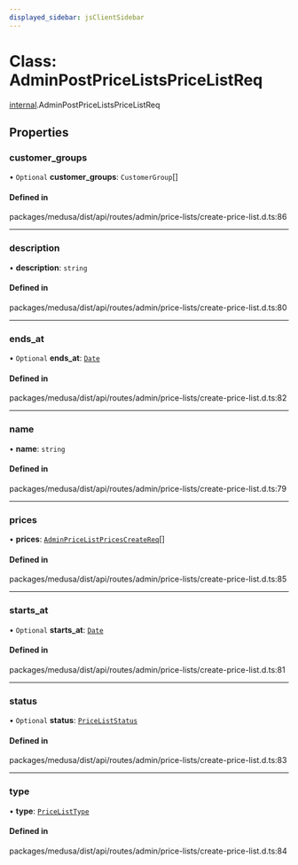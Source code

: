 ```yaml
---
displayed_sidebar: jsClientSidebar
---
```


# Class: AdminPostPriceListsPriceListReq

[internal](../modules/internal.md).AdminPostPriceListsPriceListReq

## Properties

### customer\_groups

• `Optional` **customer\_groups**: `CustomerGroup`[]

#### Defined in

packages/medusa/dist/api/routes/admin/price-lists/create-price-list.d.ts:86

___

### description

• **description**: `string`

#### Defined in

packages/medusa/dist/api/routes/admin/price-lists/create-price-list.d.ts:80

___

### ends\_at

• `Optional` **ends\_at**: [`Date`](../modules/internal.md#date)

#### Defined in

packages/medusa/dist/api/routes/admin/price-lists/create-price-list.d.ts:82

___

### name

• **name**: `string`

#### Defined in

packages/medusa/dist/api/routes/admin/price-lists/create-price-list.d.ts:79

___

### prices

• **prices**: [`AdminPriceListPricesCreateReq`](internal.AdminPriceListPricesCreateReq.md)[]

#### Defined in

packages/medusa/dist/api/routes/admin/price-lists/create-price-list.d.ts:85

___

### starts\_at

• `Optional` **starts\_at**: [`Date`](../modules/internal.md#date)

#### Defined in

packages/medusa/dist/api/routes/admin/price-lists/create-price-list.d.ts:81

___

### status

• `Optional` **status**: [`PriceListStatus`](../enums/internal.PriceListStatus.md)

#### Defined in

packages/medusa/dist/api/routes/admin/price-lists/create-price-list.d.ts:83

___

### type

• **type**: [`PriceListType`](../enums/internal.PriceListType.md)

#### Defined in

packages/medusa/dist/api/routes/admin/price-lists/create-price-list.d.ts:84
